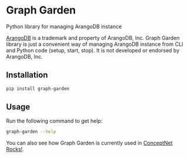 # Graph Garden
Python library for managing ArangoDB instance

[ArangoDB](https://www.arangodb.com/) is a trademark and property of ArangoDB, Inc. Graph Garden library is just a convenient way of managing ArangoDB instance from CLI and Python code (setup, start, stop). It is not developed or endorsed by ArangoDB, Inc.

## Installation

```bash
pip install graph-garden
```

## Usage

Run the following command to get help:

```bash
graph-garden --help
```

You can also see how Graph Garden is currently used in [ConceptNet Rocks!](https://github.com/ldtoolkit/conceptnet-rocks).
